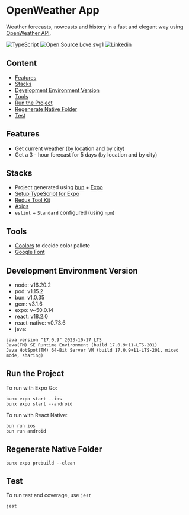 # OpenWeather App

Weather forecasts, nowcasts and history in a fast and elegant way using [OpenWeather API](https://openweathermap.org/).

[![TypeScript](https://badgen.net/badge/icon/typescript?icon=typescript&label)](https://typescriptlang.org) [![Open Source Love svg1](https://badges.frapsoft.com/os/v1/open-source.svg?v=103)](https://github.com/ellerbrock/open-source-badges/) [![Linkedin](https://img.shields.io/badge/-Aulia%20Akbar%20Harahap-blue?style=flat-square&labelColor=gray&logo=Linkedin&logoColor=white&link=https://www.linkedin.com/in/aulia-akbar-harahap)](https://www.linkedin.com/in/aulia-akbar-harahap)

## Content

- [Features](#Features)
- [Stacks](#Stacks)
- [Development Environment Version](#Development-Environment-Version)
- [Tools](#Tools)
- [Run the Project](#Run-the-Project)
- [Regenerate Native Folder](#Regenerate-Native-Folder)
- [Test](#Test)

## Features

- Get current weather (by location and by city)
- Get a 3 - hour forecast for 5 days (by location and by city)

## Stacks

- Project generated using [bun](https://bun.sh/) + [Expo](https://expo.dev/)
- [Setup TypeScript for Expo](https://docs.expo.dev/guides/typescript/)
- [Redux Tool Kit](https://redux-toolkit.js.org/)
- [Axios](https://axios-http.com/)
- `eslint` + `Standard` configured (using `npm`)

## Tools

- [Coolors](https://coolors.co/) to decide color pallete
- [Google Font](https://fonts.google.com/specimen/Open+Sans)

## Development Environment Version

- node: v16.20.2
- pod: v1.15.2
- bun: v1.0.35
- gem: v3.1.6
- expo: v~50.0.14 
- react: v18.2.0
- react-native: v0.73.6
- java:
```text
java version "17.0.9" 2023-10-17 LTS
Java(TM) SE Runtime Environment (build 17.0.9+11-LTS-201)
Java HotSpot(TM) 64-Bit Server VM (build 17.0.9+11-LTS-201, mixed mode, sharing)
```

## Run the Project

To run with Expo Go:

```shell
bunx expo start --ios
bunx expo start --android
```

To run with React Native:
```shell
bun run ios
bun run android
```

## Regenerate Native Folder

```shell
bunx expo prebuild --clean
```

## Test

To run test and coverage, use `jest`

```shell
jest
```

